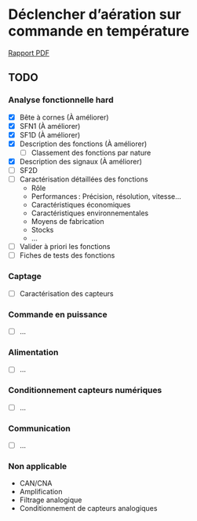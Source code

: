 # Déclencher d’aération sur commande en température

[Rapport PDF](./report.pdf)

## TODO

### Analyse fonctionnelle hard

- [x] Bête à cornes (À améliorer)
- [x] SFN1 (À améliorer)
- [x] SF1D (À améliorer)
- [x] Description des fonctions (À améliorer)
  - [ ] Classement des fonctions par nature
- [x] Description des signaux (À améliorer)
- [ ] SF2D
- [ ] Caractérisation détaillées des fonctions
  - Rôle
  - Performances : Précision, résolution, vitesse…
  - Caractéristiques économiques
  - Caractéristiques environnementales
  - Moyens de fabrication
  - Stocks
  - …
- [ ] Valider à priori les fonctions
- [ ] Fiches de tests des fonctions

### Captage

- [ ] Caractérisation des capteurs

### Commande en puissance

- [ ] …

### Alimentation

- [ ] …

### Conditionnement capteurs numériques

- [ ] …

### Communication

- [ ] …

### Non applicable

- CAN/CNA
- Amplification
- Filtrage analogique
- Conditionnement de capteurs analogiques

